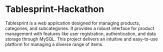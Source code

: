 # Tablesprint-Hackathon
Tablesprint is a web application designed for managing products, categories, and subcategories. It provides a robust interface for product management with features like user registration, authentication, and data storage through MySQL. This project delivers an intuitive and easy-to-use platform for managing a diverse range of items.
